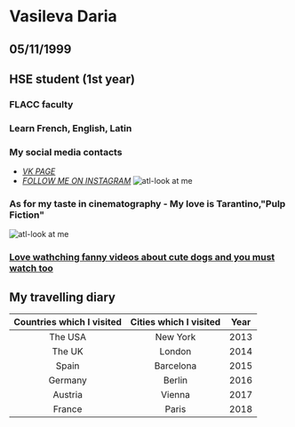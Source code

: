 # Vasileva Daria
## 05/11/1999
## HSE student (1st year)
### FLACC faculty
### Learn French, English, Latin 
### My social media contacts
 + *[VK PAGE](https://m.vk.com/dashylick)*  
 +  _[FOLLOW ME ON INSTAGRAM](https://www.instagram.com/daria_artemovna/ "Take it or leave it")_
![atl-look at me](https://pp.userapi.com/c824601/v824601987/1801b/jQOIPtzilu0.jpg)
### As for my taste in cinematography - My love is Tarantino,"Pulp Fiction"
![atl-look at me](https://upload.wikimedia.org/wikipedia/en/3/3b/Pulp_Fiction_%281994%29_poster.jpg)
### [Love wathching fanny videos about cute dogs and you must watch too](https://www.instagram.com/lnsta_dogs)
## My travelling diary 
Countries which I visited|Cities which I visited| Year
:---:|:---:|:---:
The USA | New York | 2013
The UK | London | 2014
Spain | Barcelona | 2015
Germany | Berlin | 2016
Austria | Vienna | 2017
France | Paris | 2018
